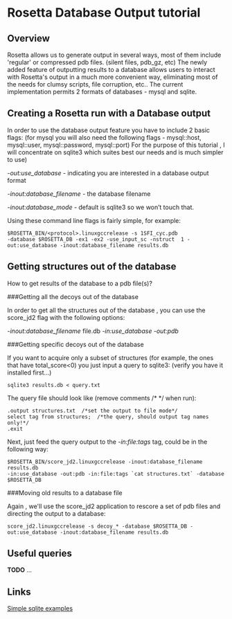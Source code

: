 Rosetta Database Output tutorial
================================

Overview
--------

Rosetta allows us to generate output in several ways, most of them
include 'regular' or compressed pdb files. (silent files, pdb\_gz, etc)
The newly added feature of outputting results to a database allows users
to interact with Rosetta's output in a much more convenient way,
eliminating most of the needs for clumsy scripts, file corruption, etc..
The current implementation permits 2 formats of databases - mysql and
sqlite.

Creating a Rosetta run with a Database output
---------------------------------------------

In order to use the database output feature you have to include 2 basic
flags: (for mysql you will also need the following flags - mysql::host,
mysql::user, mysql::password, mysql::port) For the purpose of this
tutorial , I will concentrate on sqlite3 which suites best our needs and
is much simpler to use)

*-out:use\_database* - indicating you are interested in a database
output format

*-inout:database\_filename* - the database filename

*-inout:database\_mode* - default is sqlite3 so we won’t touch that.

Using these command line flags is fairly simple, for example:

    $ROSETTA_BIN/<protocol>.linuxgccrelease -s 1SFI_cyc.pdb 
    -database $ROSETTA_DB -ex1 -ex2 -use_input_sc -nstruct  1 -out:use_database -inout:database_filename results.db

Getting structures out of the database
--------------------------------------

How to get results of the database to a pdb file(s)?

###Getting all the decoys out of the database


In order to get all the structures out of the database , you can use the
score\_jd2 flag with the following options:

*-inout:database\_filename* file.db *-in:use\_database* *-out:pdb*

###Getting specific decoys out of the database

If you want to acquire only a subset of structures (for example, the
ones that have total\_score\<0) you just input a query to sqlite3:
(verify you have it installed first...)

    sqlite3 results.db < query.txt

The query file should look like (remove comments /\* \*/ when run):

    .output structures.txt  /*set the output to file mode*/
    select tag from structures;  /*the query, should output tag names only!*/
    .exit

Next, just feed the query output to the *-in:file:tags* tag, could be in
the following way:

    $ROSETTA_BIN/score_jd2.linuxgccrelease -inout:database_filename results.db 
    -in:use_database -out:pdb -in:file:tags `cat structures.txt` -database $ROSETTA_DB

###Moving old results to a database file


Again , we'll use the score\_jd2 application to rescore a set of pdb
files and directing the output to a database:

    score_jd2.linuxgccrelease -s decoy_* -database $ROSETTA_DB -out:use_database -inout:database_filename results.db

Useful queries
--------------

**TODO** ...

Links
-----

[Simple sqlite examples](http://www.sqlite.org/sqlite.html)

